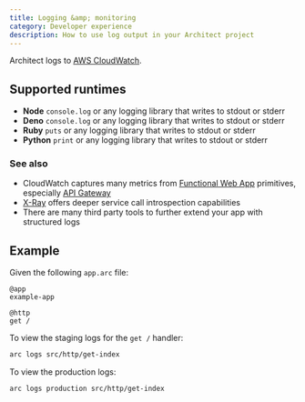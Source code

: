 ```yaml
---
title: Logging &amp; monitoring
category: Developer experience
description: How to use log output in your Architect project
---
```


Architect logs to [AWS CloudWatch](https://aws.amazon.com/cloudwatch/).


## Supported runtimes

- **Node** `console.log` or any logging library that writes to stdout or stderr
- **Deno** `console.log` or any logging library that writes to stdout or stderr
- **Ruby** `puts` or any logging library that writes to stdout or stderr
- **Python** `print` or any logging library that writes to stdout or stderr


### See also

- CloudWatch captures many metrics from [Functional Web App](https://fwa.dev) primitives, especially [API Gateway](https://docs.aws.amazon.com/apigateway/latest/developerguide/api-gateway-metrics-and-dimensions.html)
- [X-Ray](https://aws.amazon.com/xray/) offers deeper service call introspection capabilities
- There are many third party tools to further extend your app with structured logs


## Example

Given the following `app.arc` file:

```arc
@app
example-app

@http
get /
```

To view the staging logs for the `get /` handler:

```bash
arc logs src/http/get-index
```

To view the production logs:

```bash
arc logs production src/http/get-index
```
